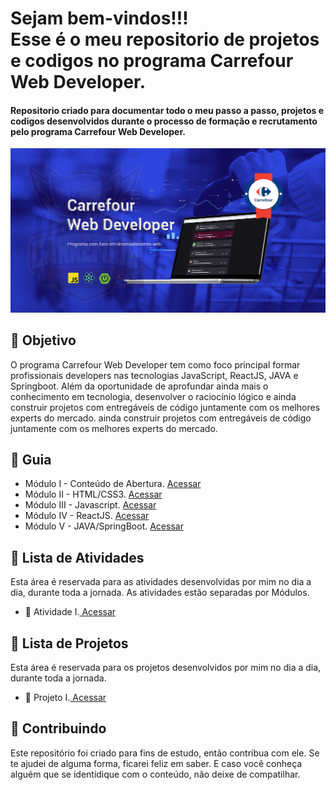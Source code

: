 
<h1> Sejam bem-vindos!!! <br>
Esse é o meu repositorio de projetos e codigos no programa Carrefour Web Developer. </h1>

<h4> Repositorio criado para documentar todo o meu passo a passo, projetos e codigos desenvolvidos durante o processo de formação e recrutamento pelo programa Carrefour Web Developer. </h4>

![](https://github.com/Diegojfsr/Carrefour_Web_Developer/blob/main/Imagens/Carrefour%20Web%20Developer.jpg)


<h2> 🎯 Objetivo </h2>
O programa Carrefour Web Developer tem como foco principal formar profissionais developers  nas tecnologias JavaScript, ReactJS, JAVA e Springboot. Além da oportunidade de aprofundar ainda mais o conhecimento em tecnologia, desenvolver o raciocínio lógico e ainda  construir projetos com entregáveis de código juntamente com os melhores experts do mercado. ainda  construir projetos com entregáveis de código juntamente com os melhores experts do mercado.


<h2 dir="auto"> 🚦 Guia </h2>
<ul dir="auto">
<li> Módulo I - Conteúdo de Abertura. <a href="https://www.notion.so/diegojfsr/M-dulo-I-Conte-do-de-Abertura-0cbc8147c5564a28bdd283c4d8cf3730"> Acessar </a></li>
<li> Módulo II - HTML/CSS3. <a href="https://www.notion.so/diegojfsr/M-dulo-II-HTML-CSS3-d78ffa4ae3ef47eeb66ddc95322c4d7c"> Acessar </a></li>
<li> Módulo III - Javascript. <a href="https://www.notion.so/diegojfsr/M-dulo-III-Javascript-e6e0393753964deb9abc064a233efbcd"> Acessar </a></li>
<li> Módulo IV - ReactJS. <a href="https://www.notion.so/diegojfsr/M-dulo-IV-ReactJS-ed19afbfddc14805816a6e052391af9e"> Acessar </a></li>
<li> Módulo V - JAVA/SpringBoot. <a href="https://www.notion.so/diegojfsr/M-dulo-V-JAVA-SpringBoot-0223958e7b1c470ca3cb71b601606eb3"> Acessar </a></li>
</ul>


<h2 dir="auto"> 📝 Lista de Atividades </h2>
Esta área é reservada para as atividades desenvolvidas por mim no dia a dia, durante toda a jornada.
As atividades estão separadas por Módulos.
<ul dir="auto">
  <li>📝 Atividade I.<a href="https://"> Acessar </a></li>
</ul>



<h2 dir="auto"> 🚩 Lista de Projetos  </h2>
Esta área é reservada para os projetos desenvolvidos por mim no dia a dia, durante toda a jornada.
<ul dir="auto">
  <li> 🚩 Projeto I.<a href="https://"> Acessar </a></li>
</ul>



<h2 dir="auto"> 🤝 Contribuindo </h2>
<p dir="auto">
 Este repositório foi criado para fins de estudo, então contribua com ele. Se te ajudei de alguma forma, ficarei feliz em
saber. E caso você conheça alguém que se identidique com o conteúdo, não deixe de compatilhar.
</p>


<!--
<p dir="auto"> 
 Projeto desenvolvido utilizando a ajuda e os conhecimentos da equipe, 
 <a href=" https://www.dio.me/ "> Digital Innovation One <a href=" https://www.dio.me/"> 
 <strong>  Digital Innovation One ❤️ </strong> </a>
</p>
-->

